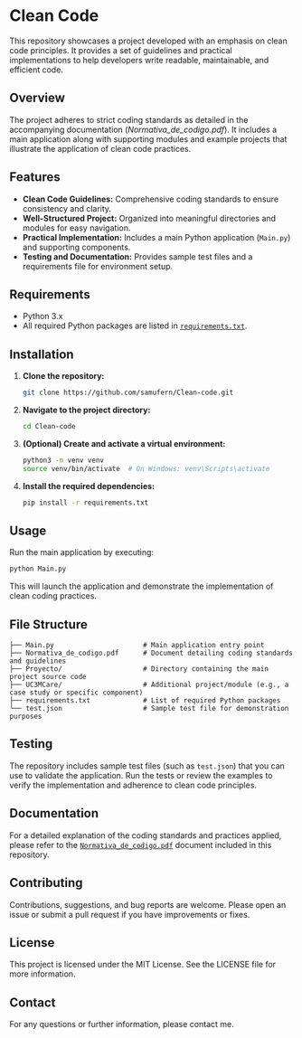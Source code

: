 # Clean Code

This repository showcases a project developed with an emphasis on clean code principles. It provides a set of guidelines and practical implementations to help developers write readable, maintainable, and efficient code.

## Overview

The project adheres to strict coding standards as detailed in the accompanying documentation (*Normativa_de_codigo.pdf*). It includes a main application along with supporting modules and example projects that illustrate the application of clean code practices.

## Features

- **Clean Code Guidelines:** Comprehensive coding standards to ensure consistency and clarity.
- **Well-Structured Project:** Organized into meaningful directories and modules for easy navigation.
- **Practical Implementation:** Includes a main Python application (`Main.py`) and supporting components.
- **Testing and Documentation:** Provides sample test files and a requirements file for environment setup.

## Requirements

- Python 3.x
- All required Python packages are listed in [`requirements.txt`](requirements.txt).

## Installation

1. **Clone the repository:**
   ```bash
   git clone https://github.com/samufern/Clean-code.git
   ```
2. **Navigate to the project directory:**
   ```bash
   cd Clean-code
   ```
3. **(Optional) Create and activate a virtual environment:**
   ```bash
   python3 -m venv venv
   source venv/bin/activate  # On Windows: venv\Scripts\activate
   ```
4. **Install the required dependencies:**
   ```bash
   pip install -r requirements.txt
   ```

## Usage

Run the main application by executing:
```bash
python Main.py
```
This will launch the application and demonstrate the implementation of clean coding practices.

## File Structure

```
├── Main.py                      # Main application entry point
├── Normativa_de_codigo.pdf      # Document detailing coding standards and guidelines
├── Proyecto/                    # Directory containing the main project source code
├── UC3MCare/                    # Additional project/module (e.g., a case study or specific component)
├── requirements.txt             # List of required Python packages
└── test.json                    # Sample test file for demonstration purposes
```

## Testing

The repository includes sample test files (such as `test.json`) that you can use to validate the application. Run the tests or review the examples to verify the implementation and adherence to clean code principles.

## Documentation

For a detailed explanation of the coding standards and practices applied, please refer to the [`Normativa_de_codigo.pdf`](Normativa_de_codigo.pdf) document included in this repository.

## Contributing

Contributions, suggestions, and bug reports are welcome. Please open an issue or submit a pull request if you have improvements or fixes.

## License

This project is licensed under the MIT License. See the LICENSE file for more information.

## Contact

For any questions or further information, please contact me. 
